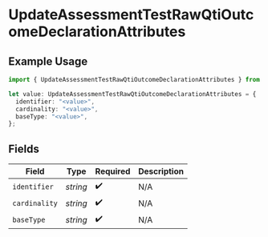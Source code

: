 # UpdateAssessmentTestRawQtiOutcomeDeclarationAttributes

## Example Usage

```typescript
import { UpdateAssessmentTestRawQtiOutcomeDeclarationAttributes } from "qti/models/operations";

let value: UpdateAssessmentTestRawQtiOutcomeDeclarationAttributes = {
  identifier: "<value>",
  cardinality: "<value>",
  baseType: "<value>",
};
```

## Fields

| Field              | Type               | Required           | Description        |
| ------------------ | ------------------ | ------------------ | ------------------ |
| `identifier`       | *string*           | :heavy_check_mark: | N/A                |
| `cardinality`      | *string*           | :heavy_check_mark: | N/A                |
| `baseType`         | *string*           | :heavy_check_mark: | N/A                |
